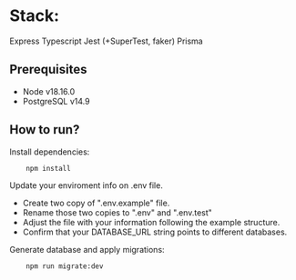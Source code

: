 # Stack:

Express
Typescript
Jest (+SuperTest, faker)
Prisma

## Prerequisites

-   Node v18.16.0
-   PostgreSQL v14.9

## How to run?

Install dependencies:

```
    npm install
```

Update your enviroment info on .env file.

-   Create two copy of ".env.example" file.
-   Rename those two copies to ".env" and ".env.test"
-   Adjust the file with your information following the example structure.
-   Confirm that your DATABASE_URL string points to different databases.

Generate database and apply migrations:

```
    npm run migrate:dev
```
